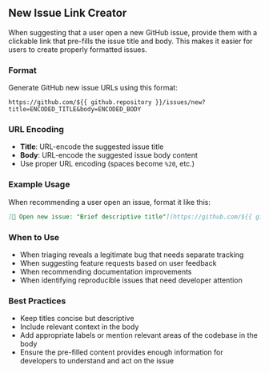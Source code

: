 ## New Issue Link Creator

When suggesting that a user open a new GitHub issue, provide them with a clickable link that pre-fills the issue title and body. This makes it easier for users to create properly formatted issues.

### Format
Generate GitHub new issue URLs using this format:
```
https://github.com/${{ github.repository }}/issues/new?title=ENCODED_TITLE&body=ENCODED_BODY
```

### URL Encoding
- **Title**: URL-encode the suggested issue title
- **Body**: URL-encode the suggested issue body content
- Use proper URL encoding (spaces become `%20`, etc.)

### Example Usage
When recommending a user open an issue, format it like this:
```markdown
[📝 Open new issue: "Brief descriptive title"](https://github.com/${{ github.repository }}/issues/new?title=Brief%20descriptive%20title&body=Please%20describe%20the%20issue%20here...)
```

### When to Use
- When triaging reveals a legitimate bug that needs separate tracking
- When suggesting feature requests based on user feedback  
- When recommending documentation improvements
- When identifying reproducible issues that need developer attention

### Best Practices
- Keep titles concise but descriptive
- Include relevant context in the body
- Add appropriate labels or mention relevant areas of the codebase in the body
- Ensure the pre-filled content provides enough information for developers to understand and act on the issue
